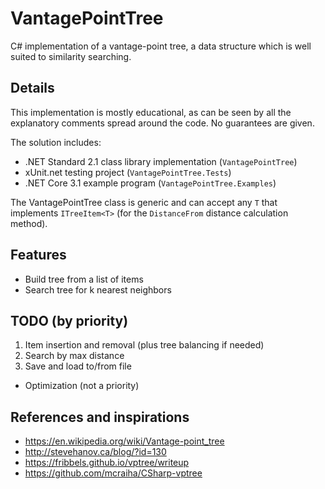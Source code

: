 # VantagePointTree

C# implementation of a vantage-point tree, a data structure which is well suited to similarity searching.

## Details

This implementation is mostly educational, as can be seen by all the explanatory comments spread around the code. No guarantees are given.

The solution includes:

- .NET Standard 2.1 class library implementation (`VantagePointTree`)
- xUnit.net testing project (`VantagePointTree.Tests`)
- .NET Core 3.1 example program (`VantagePointTree.Examples`)

The VantagePointTree class is generic and can accept any `T` that implements `ITreeItem<T>` (for the `DistanceFrom` distance calculation method).

## Features

- Build tree from a list of items
- Search tree for k nearest neighbors

## TODO (by priority)

1. Item insertion and removal (plus tree balancing if needed)
2. Search by max distance
3. Save and load to/from file

- Optimization (not a priority)

## References and inspirations

- https://en.wikipedia.org/wiki/Vantage-point_tree
- http://stevehanov.ca/blog/?id=130
- https://fribbels.github.io/vptree/writeup
- https://github.com/mcraiha/CSharp-vptree
